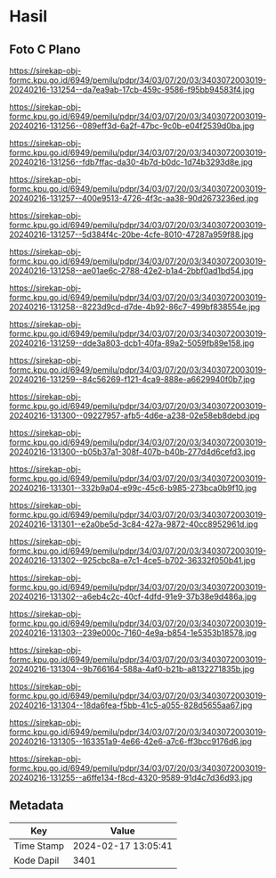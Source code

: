 # Hasil

## Foto C Plano

https://sirekap-obj-formc.kpu.go.id/6949/pemilu/pdpr/34/03/07/20/03/3403072003019-20240216-131254--da7ea9ab-17cb-459c-9586-f95bb94583f4.jpg

https://sirekap-obj-formc.kpu.go.id/6949/pemilu/pdpr/34/03/07/20/03/3403072003019-20240216-131256--089eff3d-6a2f-47bc-9c0b-e04f2539d0ba.jpg

https://sirekap-obj-formc.kpu.go.id/6949/pemilu/pdpr/34/03/07/20/03/3403072003019-20240216-131256--fdb7ffac-da30-4b7d-b0dc-1d74b3293d8e.jpg

https://sirekap-obj-formc.kpu.go.id/6949/pemilu/pdpr/34/03/07/20/03/3403072003019-20240216-131257--400e9513-4726-4f3c-aa38-90d2673236ed.jpg

https://sirekap-obj-formc.kpu.go.id/6949/pemilu/pdpr/34/03/07/20/03/3403072003019-20240216-131257--5d384f4c-20be-4cfe-8010-47287a959f88.jpg

https://sirekap-obj-formc.kpu.go.id/6949/pemilu/pdpr/34/03/07/20/03/3403072003019-20240216-131258--ae01ae6c-2788-42e2-b1a4-2bbf0ad1bd54.jpg

https://sirekap-obj-formc.kpu.go.id/6949/pemilu/pdpr/34/03/07/20/03/3403072003019-20240216-131258--8223d9cd-d7de-4b92-86c7-499bf838554e.jpg

https://sirekap-obj-formc.kpu.go.id/6949/pemilu/pdpr/34/03/07/20/03/3403072003019-20240216-131259--dde3a803-dcb1-40fa-89a2-5059fb89e158.jpg

https://sirekap-obj-formc.kpu.go.id/6949/pemilu/pdpr/34/03/07/20/03/3403072003019-20240216-131259--84c56269-f121-4ca9-888e-a6629940f0b7.jpg

https://sirekap-obj-formc.kpu.go.id/6949/pemilu/pdpr/34/03/07/20/03/3403072003019-20240216-131300--09227957-afb5-4d6e-a238-02e58eb8debd.jpg

https://sirekap-obj-formc.kpu.go.id/6949/pemilu/pdpr/34/03/07/20/03/3403072003019-20240216-131300--b05b37a1-308f-407b-b40b-277d4d6cefd3.jpg

https://sirekap-obj-formc.kpu.go.id/6949/pemilu/pdpr/34/03/07/20/03/3403072003019-20240216-131301--332b9a04-e99c-45c6-b985-273bca0b9f10.jpg

https://sirekap-obj-formc.kpu.go.id/6949/pemilu/pdpr/34/03/07/20/03/3403072003019-20240216-131301--e2a0be5d-3c84-427a-9872-40cc8952961d.jpg

https://sirekap-obj-formc.kpu.go.id/6949/pemilu/pdpr/34/03/07/20/03/3403072003019-20240216-131302--925cbc8a-e7c1-4ce5-b702-36332f050b41.jpg

https://sirekap-obj-formc.kpu.go.id/6949/pemilu/pdpr/34/03/07/20/03/3403072003019-20240216-131302--a6eb4c2c-40cf-4dfd-91e9-37b38e9d486a.jpg

https://sirekap-obj-formc.kpu.go.id/6949/pemilu/pdpr/34/03/07/20/03/3403072003019-20240216-131303--239e000c-7160-4e9a-b854-1e5353b18578.jpg

https://sirekap-obj-formc.kpu.go.id/6949/pemilu/pdpr/34/03/07/20/03/3403072003019-20240216-131304--9b766164-588a-4af0-b21b-a8132271835b.jpg

https://sirekap-obj-formc.kpu.go.id/6949/pemilu/pdpr/34/03/07/20/03/3403072003019-20240216-131304--18da6fea-f5bb-41c5-a055-828d5655aa67.jpg

https://sirekap-obj-formc.kpu.go.id/6949/pemilu/pdpr/34/03/07/20/03/3403072003019-20240216-131305--163351a9-4e66-42e6-a7c6-ff3bcc9176d6.jpg

https://sirekap-obj-formc.kpu.go.id/6949/pemilu/pdpr/34/03/07/20/03/3403072003019-20240216-131255--a6ffe134-f8cd-4320-9589-91d4c7d36d93.jpg


## Metadata

| Key        | Value               |
| ---------- | ------------------- |
| Time Stamp | 2024-02-17 13:05:41 |
| Kode Dapil | 3401                |




